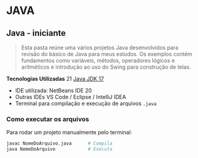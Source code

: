 # JAVA
## Java - iniciante
> Esta pasta reúne uma vários projetos Java desenvolvidos para revisão do básico de Java para meus estudos. Os exemplos contém fundamentos como variáveis, métodos, operadores lógicos e aritméticos e introdução ao uso do Swing para construção de telas.

**Tecnologias Utilizadas** 
21 [Java JDK 17](https://www.oracle.com/java/technologies/javase/jdk17-archive-downloads.html)
- IDE utilizada: NetBeans IDE 20
- Outras IDEs VS Code / Eclipse / IntelliJ IDEA
- Terminal para compilação e execução de arquivos `.java`

### Como executar os arquivos
Para rodar um projeto manualmente pelo terminal:

```bash
javac NomeDoArquivo.java      # Compila
java NomeDoArquivo            # Executa


